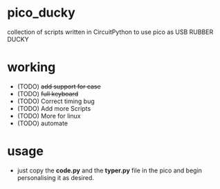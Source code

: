 # pico_ducky
collection of scripts written in CircuitPython to use pico as USB RUBBER DUCKY 
# working
 - (TODO) ~~add support for case~~  
 - (TODO) ~~full keyboard~~
 - (TODO) Correct timing bug
 - (TODO) Add more Scripts
 - (TODO) More for linux
 - (TODO) automate
 
 # usage
 - just copy the **code.py** and the **typer.py** file in the pico and begin personalising it as desired.
 
 
